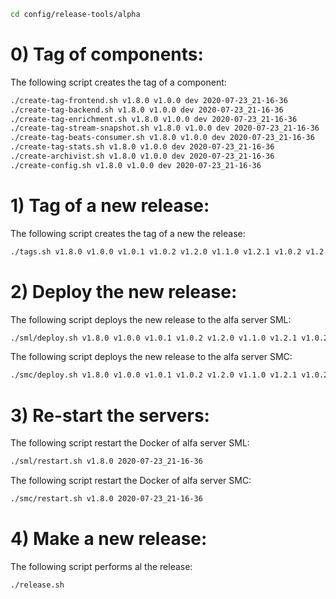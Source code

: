 ```bash
cd config/release-tools/alpha
```

# 0) Tag of components:

The following script creates the tag of a component:

```bash
./create-tag-frontend.sh v1.8.0 v1.0.0 dev 2020-07-23_21-16-36
./create-tag-backend.sh v1.8.0 v1.0.0 dev 2020-07-23_21-16-36
./create-tag-enrichment.sh v1.8.0 v1.0.0 dev 2020-07-23_21-16-36
./create-tag-stream-snapshot.sh v1.8.0 v1.0.0 dev 2020-07-23_21-16-36
./create-tag-beats-consumer.sh v1.8.0 v1.0.0 dev 2020-07-23_21-16-36
./create-tag-stats.sh v1.8.0 v1.0.0 dev 2020-07-23_21-16-36
./create-archivist.sh v1.8.0 v1.0.0 dev 2020-07-23_21-16-36
./create-config.sh v1.8.0 v1.0.0 dev 2020-07-23_21-16-36
```

# 1) Tag of a new release:

The following script creates the tag of a new the release:

```bash
./tags.sh v1.8.0 v1.0.0 v1.0.1 v1.0.2 v1.2.0 v1.1.0 v1.2.1 v1.0.2 v1.2.0 dev 2020-07-23_21-16-36
```

# 2) Deploy the new release:

The following script deploys the new release to the alfa server SML:

```bash
./sml/deploy.sh v1.8.0 v1.0.0 v1.0.1 v1.0.2 v1.2.0 v1.1.0 v1.2.1 v1.0.2 v1.2.0 2020-07-23_21-16-36
```

The following script deploys the new release to the alfa server SMC:

```bash
./smc/deploy.sh v1.8.0 v1.0.0 v1.0.1 v1.0.2 v1.2.0 v1.1.0 v1.2.1 v1.0.2 v1.2.0 2020-07-23_21-16-36
```

# 3) Re-start the servers:

The following script restart the Docker of alfa server SML:

```bash
./sml/restart.sh v1.8.0 2020-07-23_21-16-36
```

The following script restart the Docker of alfa server SMC:

```bash
./smc/restart.sh v1.8.0 2020-07-23_21-16-36
```

# 4) Make a new release:

The following script performs al the release:

```bash
./release.sh
```
